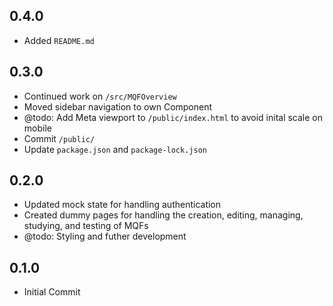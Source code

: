 ## 0.4.0
- Added `README.md`

## 0.3.0
- Continued work on `/src/MQFOverview`
- Moved sidebar navigation to own Component
- @todo: Add Meta viewport to `/public/index.html` to avoid inital scale on mobile
- Commit `/public/`
- Update `package.json` and `package-lock.json`

## 0.2.0
- Updated mock state for handling authentication
- Created dummy pages for handling the creation, editing, managing, studying, and testing of MQFs
- @todo: Styling and futher development

## 0.1.0
- Initial Commit